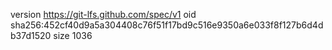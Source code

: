 version https://git-lfs.github.com/spec/v1
oid sha256:452cf40d9a5a304408c76f51f17bd9c516e9350a6e033f8f127b6d4db37d1520
size 1036
